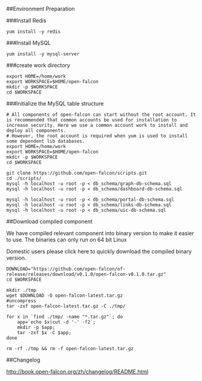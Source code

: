 
##Environment Preparation

###Install Redis

```
yum install -y redis
```
###Install MySQL
```
yum install -y mysql-server

```

###create work directory

```
export HOME=/home/work
export WORKSPACE=$HOME/open-falcon
mkdir -p $WORKSPACE
cd $WORKSPACE
```

###Initialize the MySQL table structure

```
# All components of open-falcon can start without the root account. It is recommended that common accounts be used for installation to increase security. Here we use a common account work to install and deploy all components.
# However, the root account is required when yum is used to install some dependent lib databases.
export HOME=/home/work
export WORKSPACE=$HOME/open-falcon
mkdir -p $WORKSPACE
cd $WORKSPACE

git clone https://github.com/open-falcon/scripts.git     
cd ./scripts/
mysql -h localhost -u root -p < db_schema/graph-db-schema.sql
mysql -h localhost -u root -p < db_schema/dashboard-db-schema.sql

mysql -h localhost -u root -p < db_schema/portal-db-schema.sql
mysql -h localhost -u root -p < db_schema/links-db-schema.sql
mysql -h localhost -u root -p < db_schema/uic-db-schema.sql

```

##Download compiled component

We have compiled relevant component into binary version to make it easier to use. The binaries can only run on 64 bit Linux

Domestic users please click here to quickly download the compiled binary version.
```
DOWNLOAD="https://github.com/open-falcon/of-release/releases/download/v0.1.0/open-falcon-v0.1.0.tar.gz"
cd $WORKSPACE 

mkdir ./tmp
wget $DOWNLOAD -O open-falcon-latest.tar.gz
#uncompress
tar -zxf open-falcon-latest.tar.gz -C ./tmp/

for x in `find ./tmp/ -name "*.tar.gz"`; do
    app=`echo $x|cut -d '-' -f2`;
    mkdir -p $app;
    tar -zxf $x -C $app;
done

rm -rf ./tmp && rm -f open-falcon-latest.tar.gz
```
    
##Changelog

http://book.open-falcon.org/zh/changelog/README.html





